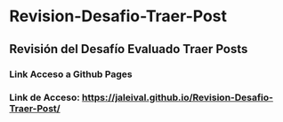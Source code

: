# Revision-Desafio-Traer-Post
## Revisión del Desafío Evaluado Traer Posts
### Link Acceso a Github Pages
### Link de Acceso: https://jaleival.github.io/Revision-Desafio-Traer-Post/